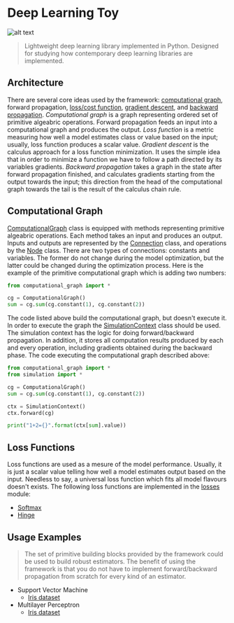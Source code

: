 # Deep Learning Toy

![alt text](../master/logo.jpg)

> Lightweight deep learning library implemented in Python. Designed for studying how contemporary deep learning libraries are implemented.

## Architecture
There are several core ideas used by the framework: [computational graph](http://colah.github.io/posts/2015-08-Backprop/), forward propagation, [loss/cost function](https://en.wikipedia.org/wiki/Loss_function), [gradient descent](https://en.wikipedia.org/wiki/Gradient_descent), and [backward propagation](http://neuralnetworksanddeeplearning.com/chap2.html).
*Computational graph* is a graph representing ordered set of primitive algeabric operations. Forward propagation feeds an input into a computational graph and produces the output. *Loss function* is a metric measuring how well a model estimates class or value based on the input; usually, loss function produces a scalar value. *Gradient descent* is the calculus approach for a loss function minimization. It uses the simple idea that in order to minimize a function we have to follow a path directed by its variables gradients. *Backward propagation* takes a graph in the state after forward propagation finished, and calculates gradients starting from the output towards the input; this direction from the head of the computational graph towards the tail is the result of the calculus chain rule.

## Computational Graph
[ComputationalGraph](../master/src/core/computational_graph.py) class is equipped with methods representing primitive algeabric operations. Each method takes an input and produces an output. Inputs and outputs are represented by the [Connection](../master/src/core/nodes.py) class, and operations by the [Node](../master/scr/core/nodes.py) class. There are two types of connections: constants and variables. The former do not change during the model optimization, but the latter could be changed during the optimization process. Here is the example of the primitive computational graph which is adding two numbers:

```python
from computational_graph import *

cg = ComputationalGraph()
sum = cg.sum(cg.constant(1), cg.constant(2))
```
The code listed above build the computational graph, but doesn't execute it. In order to execute the graph the [SimulationContext](../master/src/core/simulation.py) class should be used. The simulation context has the logic for doing forward/backward propagation. In addition, it stores all computation results produced by each and every operation, including gradients obtained during the backward phase. The code executing the computational graph described above:

```python
from computational_graph import *
from simulation import *

cg = ComputationalGraph()
sum = cg.sum(cg.constant(1), cg.constant(2))

ctx = SimulationContext()
ctx.forward(cg)

print("1+2={}".format(ctx[sum].value))
```

## Loss Functions
Loss functions are used as a mesure of the model performance. Usually, it is just a scalar value telling how well a model estimates output based on the input. Needless to say, a universal loss function which fits all model flavours doesn't exists. The following loss functions are implemented in the [losses](../master/src/core/losses.py) module:

* [Softmax](https://en.wikipedia.org/wiki/Softmax_function)
* [Hinge](https://en.wikipedia.org/wiki/Hinge_loss)

## Usage Examples

> The set of primitive building blocks provided by the framework could be used to build robust estimators. The benefit of using the framework is that you do not have to implement forward/backward propagation from scratch for every kind of an estimator.

* Support Vector Machine
  * [Iris dataset](../master/src/core/examples/iris_svm_classification.ipynb)
* Multilayer Perceptron
  * [Iris dataset](../master/src/core/examples/iris_2_layer_neural_network_classification.ipynb)
